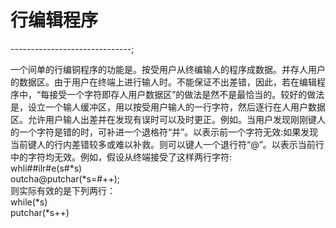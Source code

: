# 行编辑程序

------------------------------;

一个间单的行编铜程序的功能是。按受用户从终编输人的程序成数据。并存人用户的数据区。由于用户在终端上进行输人时。不能保证不出差错，因此，若在编辑程序中，“每接受一个字符即存人用户数据区”的做法是然不是最恰当的。较好的做法是，设立一个输人缓冲区，用以按受用户输人的一行字符，然后逐行在人用户数据区。允许用户输人出差并在发现有误时可以及时更正。例如。当用户发现刚刚键人的一个字符是错的时，可补进一个退格符“并”。以表示前一个字符无效:如果发现当前键人的行内差错较多或难以补救。则可以键人一个退行符“@”。以表示当前行中的字符均无效。例如，假设从终端接受了这样两行字符:  
    whli##ilr#e(s#*s)  
        outcha@putchar(*s=#++);  
则实际有效的是下列两行：  
    while(*s)  
        putchar(*s++)  

